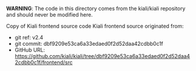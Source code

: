 **WARNING**: The code in this directory comes from the kiali/kiali repository and should never be modified here.

Copy of Kiali frontend source code
Kiali frontend source originated from:
* git ref:    v2.4
* git commit: dbf9209e53ca6a33edaed0f2d52daa42cdbb0c1f
* GitHub URL: https://github.com/kiali/kiali/tree/dbf9209e53ca6a33edaed0f2d52daa42cdbb0c1f/frontend/src
